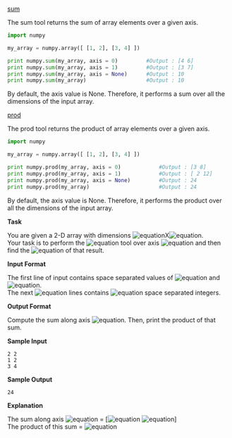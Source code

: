 [sum]()

The sum tool returns the sum of array elements over a given axis.
```python
import numpy

my_array = numpy.array([ [1, 2], [3, 4] ])

print numpy.sum(my_array, axis = 0)         #Output : [4 6]
print numpy.sum(my_array, axis = 1)         #Output : [3 7]
print numpy.sum(my_array, axis = None)      #Output : 10
print numpy.sum(my_array)                   #Output : 10
```
By default, the axis value is None. Therefore, it performs a sum over all the dimensions of the input array.

[prod]()

The prod tool returns the product of array elements over a given axis.
```python
import numpy

my_array = numpy.array([ [1, 2], [3, 4] ])

print numpy.prod(my_array, axis = 0)            #Output : [3 8]
print numpy.prod(my_array, axis = 1)            #Output : [ 2 12]
print numpy.prod(my_array, axis = None)         #Output : 24
print numpy.prod(my_array)                      #Output : 24
```
By default, the axis value is None. Therefore, it performs the product over all the dimensions of the input array.

__Task__

You are given a 2-D array with dimensions ![equation](http://latex.codecogs.com/svg.latex?\inline&space;N)X![equation](http://latex.codecogs.com/svg.latex?\inline&space;M). <br>
Your task is to perform the ![equation](http://latex.codecogs.com/svg.latex?\inline&space;sum) tool over axis ![equation](http://latex.codecogs.com/svg.latex?\inline&space;0) and then find the ![equation](http://latex.codecogs.com/svg.latex?\inline&space;product) of that result.

__Input Format__

The first line of input contains space separated values of ![equation](http://latex.codecogs.com/svg.latex?\inline&space;N) and ![equation](http://latex.codecogs.com/svg.latex?\inline&space;M). <br>
The next ![equation](http://latex.codecogs.com/svg.latex?\inline&space;N) lines contains ![equation](http://latex.codecogs.com/svg.latex?\inline&space;M) space separated integers.

__Output Format__

Compute the sum along axis ![equation](http://latex.codecogs.com/svg.latex?\inline&space;0). Then, print the product of that sum.

__Sample Input__
```commandline
2 2
1 2
3 4
```
__Sample Output__
```commandline
24
```
__Explanation__

The sum along axis ![equation](http://latex.codecogs.com/svg.latex?\inline&space;0) = [![equation](http://latex.codecogs.com/svg.latex?\inline&space;4) ![equation](http://latex.codecogs.com/svg.latex?\inline&space;6)] <br>
The product of this sum = ![equation](http://latex.codecogs.com/svg.latex?\inline&space;24)